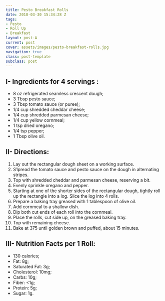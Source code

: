 ```yaml
---
title: Pesto Breakfast Rolls
date: 2018-03-30 15:34:28 Z
tags:
- Pesto
- Roll Up
- Breakfast
layout: post-A
current: post
cover: assets/images/pesto-breakfast-rolls.jpg
navigation: true
class: post-template
subclass: post
---
```


## I- Ingredients for 4 servings :

* 8 oz refrigerated seamless crescent dough;
* 3 Tbsp pesto sauce;
* 3 Tbsp tomato sauce (or puree);
* 1/4 cup shredded cheddar cheese;
* 1/4 cup shredded parmesan cheese;
* 1/4 cup yellow cornmeal;
* 1 tsp dried oregano;
* 1/4 tsp pepper;
* 1 Tbsp olive oil.

## II- Directions:

1. Lay out the rectangular dough sheet on a working surface.
1. S1pread the tomato sauce and pesto sauce on the dough in alternating stripes. 
1. Top with shredded cheddar and parmesan cheese, reserving a bit.
1. Evenly sprinkle oregano and pepper.
1. Starting at one of the shorter sides of the rectangular dough, tightly roll up the rectangle into a log. Slice the log into 4 rolls.
1. Prepare a baking tray greased with 1 tablespoon of olive oil.
1. Add cornmeal to a shallow dish.
1. Dip both cut ends of each roll into the cornmeal.
1. Place the rolls, cut side up, on the greased baking tray.
1. Top with remaining cheese.
1. Bake at 375 until golden brown and puffed, about 15 minutes.

## III- Nutrition Facts per 1 Roll:

* 130 calories;
* Fat: 8g;
* Saturated Fat: 3g;
* Cholesterol: 10mg;
* Carbs: 10g;
* Fiber: <1g;
* Protein: 5g;
* Sugar: 1g.